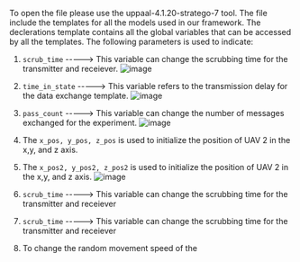 To open the file please use the uppaal-4.1.20-stratego-7 tool. 
The file include the templates for all the models used in our framework. 
The declerations template contains all the global variables that can be accessed by all the templates. The following parameters is used to indicate:
1. 	`scrub_time`    -----> This variable can change the scrubbing time for the transmitter and receiever. ![image](https://user-images.githubusercontent.com/68142141/120345051-22eae800-c2c8-11eb-934f-15c088ede37a.png)

2.  `time_in_state` -----> This variable refers to the transmission delay for the data exchange template. ![image](https://user-images.githubusercontent.com/68142141/120345346-647b9300-c2c8-11eb-80c2-f188ed6af144.png)

3.  `pass_count`    -----> This variable can change the number of messages exchanged for the experiment. ![image](https://user-images.githubusercontent.com/68142141/120345424-75c49f80-c2c8-11eb-9050-41273f6c7926.png)

4.  The `x_pos, y_pos, z_pos`  is used to initialize the position of UAV 2 in the x,y, and z axis.
5.  The `x_pos2, y_pos2, z_pos2`  is used to initialize the position of UAV 2 in the x,y, and z axis.
  ![image](https://user-images.githubusercontent.com/68142141/120345791-ccca7480-c2c8-11eb-8ac7-91e5cfa58bab.png)                                                                            
7.  `scrub_time`    -----> This variable can change the scrubbing time for the transmitter and receiever
8.  `scrub_time`    -----> This variable can change the scrubbing time for the transmitter and receiever
9. To change the random movement speed of the
